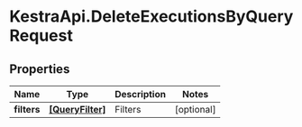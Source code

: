 # KestraApi.DeleteExecutionsByQueryRequest

## Properties

Name | Type | Description | Notes
------------ | ------------- | ------------- | -------------
**filters** | [**[QueryFilter]**](QueryFilter.md) | Filters | [optional] 


